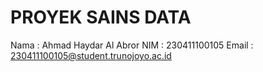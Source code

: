 # PROYEK SAINS DATA

Nama : Ahmad Haydar Al Abror
NIM : 230411100105
Email : 230411100105@student.trunojoyo.ac.id


```{tableofcontents}
```
